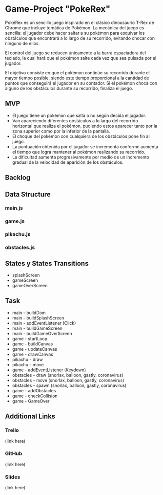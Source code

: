 # Game-Project "PokeRex"


PokéRex es un sencillo juego inspirado en el clásico dinousaurio T-Rex de Chrome que incluye temática de Pokémon. La mecánica del juego es sencilla: el jugador debe hacer saltar a su pokémon para esquivar los obstáculos que encontrará a lo largo de su recorrido, evitando chocar con ninguno de ellos.

El control del juego se reducen únicamente a la barra espaciadora del teclado, la cual hará que el pokémon salte cada vez que sea pulsada por el jugador.

El objetivo consiste en que el pokémon continúe su recorrido durante el mayor tiempo posible, siendo este tiempo proporcional a la cantidad de puntos que conseguirá el jugador en su contador. Si el pokémon choca con alguno de los obstáculos durante su recorrido, finaliza el juego.
## MVP

- El juego tiene un pokémon que salta o no según decida el jugador.
- Van apareciendo diferentes obstáculos a lo largo del recorrido horizontal que realiza el pokémon, pudiendo estos aparecer tanto por la zona superior como por la inferior de la pantalla.
- El choque del pokémon con cualquiera de los obstáculos pone fin al juego.
- La puntuación obtenida por el jugador se incrementa conforme aumenta el tiempo que logra mantener al pokémon realizando su recorrido.
- La dificultad aumenta progresivamente por medio de un incremento gradual de la velocidad de aparición de los obstáculos.

## Backlog
## Data Structure
### main.js
### game.js
### pikachu.js
### obstacles.js
## States y States Transitions

- splashScreen
- gameScreen
- gameOverScreen
## Task

- main - buildDom
- main - buildSplashScreen
- main - addEventListener (Click)
- main - buildGameScreen
- main - buildGameOverScreen
- game - startLoop
- game - buildCanvas
- game - updateCanvas
- game - drawCanvas
- pikachu - draw
- pikachu - move
- game - addEventListener (Keydown)
- obstacles - draw (snorlax, balloon, gastly, coronavirus)
- obstacles - move (snorlax, balloon, gastly, coronavirus)
- obstacles - spawn (snorlax, balloon, gastly, coronavirus)
- game - addObstacles
- game - checkCollision
- game - GameOver

## Additional Links
### Trello

(link here)
### GitHub

(link here)
### Slides

(link here)
